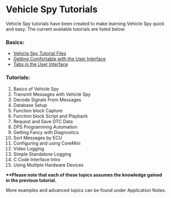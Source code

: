 # Vehicle Spy Tutorials

Vehicle Spy tutorials have been created to make learning Vehicle Spy quick and easy. The current available tutorials are listed below.

### Basics:

* [Vehicle Spy Tutorial Files](vehicle-spy-tutorial-files.md)
* [Getting Comfortable with the User Interface](getting-comfortable-with-the-user-interface.md)
* [Tabs in the User Interface](tabs-in-the-user-interface.md)

### Tutorials:

1. Basics of Vehicle Spy
2. Transmit Messages with Vehicle Spy
3. Decode Signals From Messages
4. Database Setup
5. Function block Capture
6. Function block Script and Playback
7. Request and Save DTC Data
8. DPS Programming Automation
9. Getting Fancy with Diagnostics
10. Sort Messages by ECU
11. Configuring and using CoreMini
12. Video Logging
13. Simple Standalone Logging
14. C Code Interface Intro
15. Using Multiple Hardware Devices

**\*\*Please note that each of these topics assumes the knowledge gained in the previous tutorial.**

More examples and advanced topics can be found under Application Notes.
